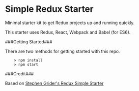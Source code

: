 # Simple Redux Starter

Minimal starter kit to get Redux projects up and running quickly.

This starter uses Redux, React, Webpack and Babel (for ES6).

###Getting Started###

There are two methods for getting started with this repo.

```
	> npm install
	> npm start
```

###Credit###

Based on [Stephen Grider's Redux Simple Starter](https://github.com/StephenGrider/ReduxSimpleStarter)

